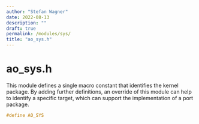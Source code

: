 ```yaml
---
author: "Stefan Wagner"
date: 2022-08-13
description: ""
draft: true
permalink: /modules/sys/
title: "ao_sys.h"
---
```


# ao_sys.h

This module defines a single macro constant that identifies the kernel package. By adding further definitions, an override of this module can help to identify a specific target, which can support the implementation of a port package.

```c
#define AO_SYS
```
